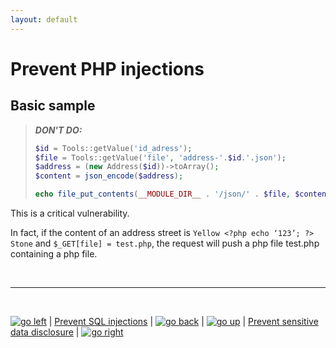 ```yaml
---
layout: default
---
```


# Prevent PHP injections

## Basic sample

> ***DON'T DO:***
> ```PHP
> $id = Tools::getValue('id_adress');
> $file = Tools::getValue('file', 'address-'.$id.'.json');
> $address = (new Address($id))->toArray();
> $content = json_encode($address);
>
> echo file_put_contents(__MODULE_DIR__ . '/json/' . $file, $content);
> ```

This is a critical vulnerability.

In fact, if the content of an address street is `Yellow <?php echo ‘123’; ?> Stone` and `$_GET[file] = test.php`, the request will push a php file test.php containing a php file.

<br>

****

<br>

[![go left](/images/left-arrow-9133251.png)](/security-advisories/kb/sql_injections.html) | [Prevent SQL injections](/sql_injections.md) | [![go back](/images/back-to-menu-arrow-9121722.png)](/security-advisories/kb/index.html) | [![go up](/images/up-arrow-1767592-1502496.png)](#prevent-php-injections) | [Prevent sensitive data disclosure](/sensitive_data_disclosure.md) | [![go right](/images/right-arrow.png)](/security-advisories/kb/sensitive_data_disclosure.html)

